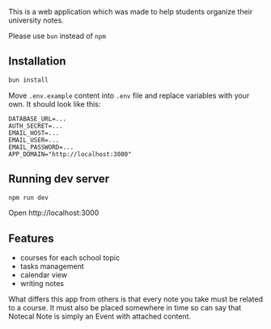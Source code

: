 This is a web application which was made to help students organize their university notes.

Please use `bun` instead of `npm`

## Installation

```bash
bun install
```

Move `.env.example` content into `.env` file and replace variables with your own. It should look like this:

```env
DATABASE_URL=...
AUTH_SECRET=...
EMAIL_HOST=...
EMAIL_USER=...
EMAIL_PASSWORD=...
APP_DOMAIN="http://localhost:3000"
```

## Running dev server

```bash
npm run dev
```

Open http://localhost:3000

## Features

- courses for each school topic
- tasks management
- calendar view
- writing notes

What differs this app from others is that every note you take must be related to a course. It must also be placed somewhere in time so can say that Notecal Note is simply an Event with attached content.
